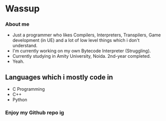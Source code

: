 # Wassup

### About me
 - Just a programmer who likes Compilers, Interpreters, Transpilers, Game development (in UE) and a lot of low level things which i don't understand.
 - I'm currently working on my own Bytecode Interpreter (Struggling).
 - Currently studying in Amity University, Noida. 2nd-year completed.
 - Yeah.

## Languages which i mostly code in
 - C Programming
 - C++
 - Python

### Enjoy my Github repo ig
